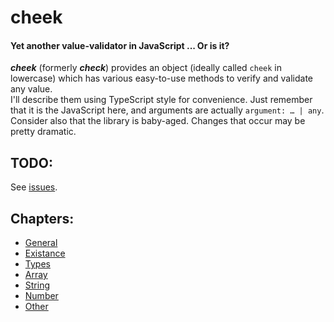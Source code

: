# cheek
#### Yet another value-validator in JavaScript ... Or is it?

*___cheek___* (formerly *__check__*) provides an object (ideally called `cheek` in lowercase) which has various easy-to-use methods to verify and validate any value.  
I'll describe them using TypeScript style for convenience. Just remember that it is the JavaScript here, and arguments are actually `argument: … | any`.  
Consider also that the library is baby-aged. Changes that occur may be pretty dramatic.

## TODO:

See [issues](https://github.com/parzh/cheek/issues).

## Chapters:

- [General](readme-chapters/general.md)
- [Existance](readme-chapters/existance.md)
- [Types](readme-chapters/types.md)
- [Array](readme-chapters/array.md)
- [String](readme-chapters/string.md)
- [Number](readme-chapters/number.md)
- [Other](readme-chapters/other.md)
